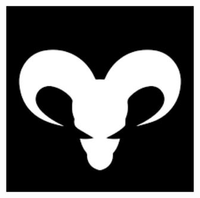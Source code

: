  <img src="img/count-down-logo.png" alt="" style="width: 100%; height: 500px; object-fit: cover;" />
